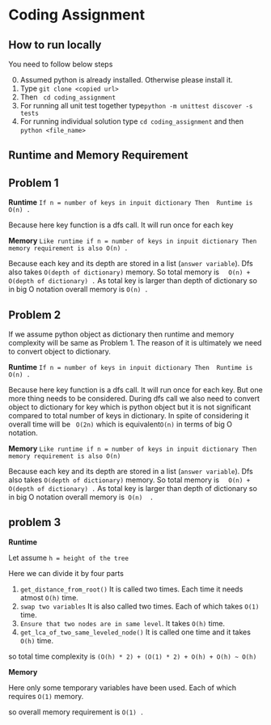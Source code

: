 # Coding Assignment #
## How to run locally ##
You need to follow below steps

0. Assumed python is already installed. Otherwise please install it.
1. Type ` git clone <copied url> `
2. Then ` cd coding_assignment`
3. For running all unit test together type`python -m unittest discover -s tests` 
4. For running individual solution type `cd coding_assignment` and then `python <file_name>`

## Runtime and Memory  Requirement ##

## Problem 1 ##
**Runtime**
`If n = number of keys in inpuit dictionary
Then  Runtime is O(n) .` 

Because here key function is a dfs call. It will run once for each key

**Memory**
`Like runtime if n = number of keys in inpuit dictionary
Then memory requirement is also O(n) .`

Because each key and its depth are stored in a list (`answer variable`).
Dfs also takes `O(depth of dictionary)` memory. 
So total memory is `  O(n) + O(depth of dictionary) .`
As total key is larger than depth of dictionary so in big O notation overall memory is `O(n) .`

## Problem 2 ##

If we assume python object as dictionary then runtime and memory complexity will be same as Problem 1.
The reason of it is ultimately we need to convert object to dictionary.

**Runtime**
`If n = number of keys in inpuit dictionary
Then  Runtime is O(n) .` 

Because here key function is a dfs call. It will run once for each key. But one more thing needs to be considered.
During dfs call we also need to convert object to dictionary for key which is python object but it is not significant compared to total number of keys in dictionary.  In spite of considering it overall time will be ` O(2n)` which is equivalent`O(n)` in terms of big O notation.

**Memory**
`Like runtime if n = number of keys in inpuit dictionary
Then memory requirement is also O(n) `

Because each key and its depth are stored in a list (`answer variable`).
Dfs also takes `O(depth of dictionary)` memory. 
So total memory is `  O(n) + O(depth of dictionary) .`
As total key is larger than depth of dictionary so in big O notation overall memory is` O(n)  .`

## problem 3 ##

**Runtime**

Let assume ` h = height of the tree `

Here we can divide it by four parts
1. `get_distance_from_root()` It is called two times. Each time it needs atmost `O(h)` time.
2.  `swap two variables` It is also called two times. Each of which takes `O(1)` time.
3. `Ensure that two nodes are in same level`. It takes `O(h)` time.
4. `get_lca_of_two_same_leveled_node()` It is called one time and it takes `O(h)` time.

so total time complexity is ` (O(h) * 2) + (O(1) * 2) + O(h) + O(h) ~ O(h) ` 

**Memory**

Here only some temporary variables have been used. Each of which requires `O(1)` memory.

so overall memory requirement is `O(1) .`
